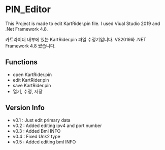 # PIN_Editor

This Project is made to edit KartRider.pin file. I used Viual Studio 2019 and .Net Framework 4.8.

카트라이더 내부에 있는 KartRider.pin 파일 수정기입니다. VS2019와 .NET Framework 4.8 썼습니다.
## Functions

- open KartRider.pin
- edit KartRider.pin
- save KartRider.pin
- 열기, 수정, 저장

## Version Info

- v0.1 : Just edit primary data
- v0.2 : Added editing ipv4 and port number
- v0.3 : Added Bml INFO
- v0.4 : Fixed Unk2 type
- v0.5 : Added editing bml INFO
